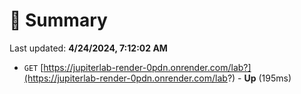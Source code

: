 # 📖 Summary
Last updated: **4/24/2024, 7:12:02 AM**

- `GET` [https://jupiterlab-render-0pdn.onrender.com/lab?](https://jupiterlab-render-0pdn.onrender.com/lab?) - **Up** (195ms)
